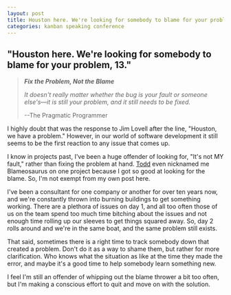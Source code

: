 ```yaml
---
layout: post
title: Houston here. We're looking for somebody to blame for your problem, 13.
categories: kanban speaking conference
---
```

## "Houston here. We're looking for somebody to blame for your problem, 13."

>**_Fix the Problem, Not the Blame_**
>
>_It doesn't really matter whether the bug is your fault or someone else's—it is still your problem, and it still needs to be fixed._
>
>--The Pragmatic Programmer

I highly doubt that was the response to Jim Lovell after the line, "Houston, we have a problem." However, in our world of software development it still seems to be the first reaction to any issue that comes up.

I know in projects past, I've been a huge offender of looking for, "It's not MY fault," rather than fixing the problem at hand. [Todd](http://toddkaufman.blogspot.com/) even nicknamed me Blameosaurus on one project because I got so good at looking for the blame. So, I'm not exempt from my own post here.

I've been a consultant for one company or another for over ten years now, and we're constantly thrown into burning buildings to get something working. There are a plethora of issues on day 1, and all too often those of us on the team spend too much time bitching about the issues and not enough time rolling up our sleeves to get things squared away. So, day 2 rolls around and we're in the same boat, and the same problem still exists.

That said, sometimes there is a right time to track somebody down that created a problem. Don't do it as a way to shame them, but rather for more clarification. Who knows what the situation as like at the time they made the error, and maybe it's a good time to help somebody learn something new.

I feel I'm still an offender of whipping out the blame thrower a bit too often, but I'm making a conscious effort to quit and move on with the solution.
